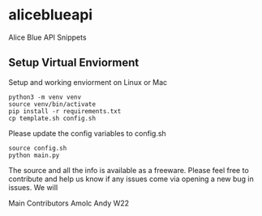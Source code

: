 # aliceblueapi
Alice Blue API Snippets

## Setup Virtual Enviorment

Setup and working enviorment on Linux or Mac

    
    python3 -m venv venv
    source venv/bin/activate
    pip install -r requirements.txt
    cp template.sh config.sh
    

Please update the config variables to config.sh

    source config.sh
    python main.py
    

The source and all the info is available as a freeware. Please feel free to contribute and help us know if any issues come via opening a new bug in issues. We will


Main Contributors
Amolc
Andy W22

